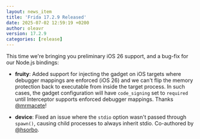 ```yaml
---
layout: news_item
title: 'Frida 17.2.9 Released'
date: 2025-07-02 12:59:19 +0200
author: oleavr
version: 17.2.9
categories: [release]
---
```


This time we're bringing you preliminary iOS 26 support, and a bug-fix for our
Node.js bindings:

- **fruity**: Added support for injecting the gadget on iOS targets where
  debugger mappings are enforced (iOS 26) and we can't flip the memory
  protection back to executable from inside the target process. In such cases,
  the gadget configuration will have `code_signing` set to `required` until
  Interceptor supports enforced debugger mappings. Thanks [@mrmacete][]!

- **device**: Fixed an issue where the `stdio` option wasn't passed through
  `spawn()`, causing child processes to always inherit stdio. Co-authored by
  [@hsorbo][].


[@mrmacete]: https://twitter.com/bezjaje
[@hsorbo]: https://twitter.com/hsorbo
